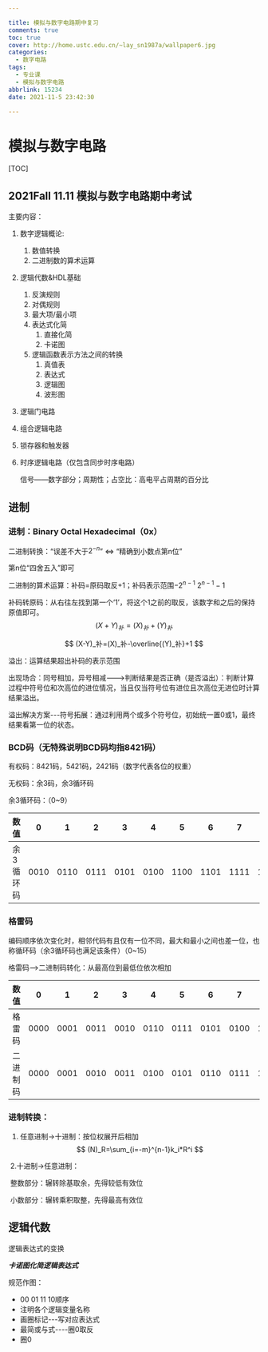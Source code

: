 ```yaml
---

title: 模拟与数字电路期中复习
comments: true
toc: true
cover: http://home.ustc.edu.cn/~lay_sn1987a/wallpaper6.jpg
categories:
  - 数字电路
tags:
  - 专业课
  - 模拟与数字电路
abbrlink: 15234
date: 2021-11-5 23:42:30

---
```


# 模拟与数字电路

[TOC]



## 2021Fall 11.11 模拟与数字电路期中考试

主要内容：

1. 数字逻辑概论:
   1. 数值转换
   2. 二进制数的算术运算
   
2. 逻辑代数&HDL基础
   1. 反演规则
   2. 对偶规则
   3. 最大项/最小项
   4. 表达式化简
      1. 直接化简
      2. 卡诺图
   5. 逻辑函数表示方法之间的转换
      1. 真值表
      2. 表达式
      3. 逻辑图
      4. 波形图
   
3. 逻辑门电路

4. 组合逻辑电路

5. 锁存器和触发器

6. 时序逻辑电路（仅包含同步时序电路）

   <p>信号——数字部分；周期性；占空比：高电平占周期的百分比</p>

## 进制

### 进制：Binary	Octal	Hexadecimal（0x）

二进制转换：“误差不大于$2^{-n}$” <=> “精确到小数点第n位”

第n位“四舍五入”即可

二进制的算术运算：补码=原码取反+1；补码表示范围$-2^{n-1}~2^{n-1}-1$

补码转原码：从右往左找到第一个‘1’，将这个1之前的取反，该数字和之后的保持原值即可。
$$
(X+Y)_补=(X)_补+(Y)_补
$$

$$
(X-Y)_补=(X)_补-\overline{(Y)_补}+1
$$

溢出：运算结果超出补码的表示范围

​		出现场合：同号相加，异号相减———>判断结果是否正确（是否溢出）：判断计算过程中符号位和次高位的进位情况，当且仅当符号位有进位且次高位无进位时计算结果溢出。

溢出解决方案---符号拓展：通过利用两个或多个符号位，初始统一置0或1，最终结果看第一位的状态。

### <strong>BCD码</strong>（无特殊说明BCD码均指8421码）

有权码：8421码，5421码，2421码（数字代表各位的权重）

无权码：余3码，余3循环码

余3循环码：（0~9）

| 数值      | 0    | 1    | 2    | 3    | 4    | 5    | 6    | 7    | 8    | 9    |
| --------- | ---- | ---- | ---- | ---- | ---- | ---- | ---- | ---- | ---- | ---- |
| 余3循环码 | 0010 | 0110 | 0111 | 0101 | 0100 | 1100 | 1101 | 1111 | 1110 | 1010 |

### 格雷码

编码顺序依次变化时，相邻代码有且仅有一位不同，最大和最小之间也差一位，也称循环码（余3循环码也满足该条件）（0~15）

格雷码——>二进制码转化：从最高位到最低位依次相加

| 数值     | 0    | 1    | 2    | 3    | 4    | 5    | 6    | 7    | 8    | 9    | A    | B    | C    | D    | E    | F    |
| -------- | ---- | ---- | ---- | ---- | ---- | ---- | ---- | ---- | ---- | ---- | ---- | ---- | ---- | ---- | ---- | ---- |
| 格雷码   | 0000 | 0001 | 0011 | 0010 | 0110 | 0111 | 0101 | 0100 | 1100 | 1101 | 1111 | 1110 | 1100 | 1101 | 1001 | 1000 |
| 二进制码 | 0000 | 0001 | 0010 | 0011 | 0100 | 0101 | 0110 | 0111 | 1000 | 1001 | 1010 | 1011 | 1100 | 1101 | 1110 | 1111 |

### 进制转换：

1. 任意进制->十进制：按位权展开后相加
   $$
   (N)_R=\sum_{i=-m}^{n-1}k_i*R^i
   $$

​		2.十进制->任意进制：

​				整数部分：辗转除基取余，先得较低有效位

​				小数部分：辗转乘积取整，先得最高有效位

## 逻辑代数



逻辑表达式的变换





<strong>***卡诺图化简逻辑表达式***</strong>

规范作图：

- 00 01 11 10顺序
- 注明各个逻辑变量名称
- 画圈标记---写对应表达式
- 最简或与式----圈0取反
- 圈0













